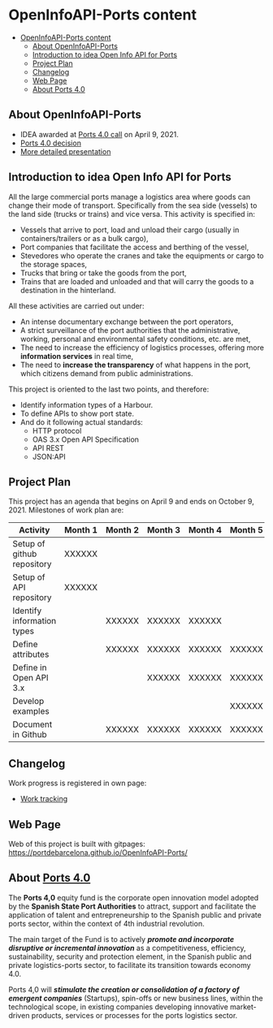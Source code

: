 # OpenInfoAPI-Ports content
- [OpenInfoAPI-Ports content](#openinfoapi-ports-content)
  - [About OpenInfoAPI-Ports](#about-openinfoapi-ports)
  - [Introduction to idea Open Info API for Ports](#introduction-to-idea-open-info-api-for-ports)
  - [Project Plan](#project-plan)
  - [Changelog](#changelog)
  - [Web Page](#web-page)
  - [About Ports 4.0](#about-ports-40)
    
## About OpenInfoAPI-Ports
- IDEA awarded at [Ports 4.0 call](https://ports40.es/static/program_idea) on April 9, 2021.
- [Ports 4.0 decision](docs/annexes/IDEAS-RESOLUCION-PROVISIONAL-CONCESION-DE-AYUDAS_signed.pdf)
- [More detailed presentation](docs/Presentation.md)
## Introduction to idea Open Info API for Ports
All the large commercial ports manage a logistics area where goods can change their mode of transport. Specifically from the sea side (vessels) to the land side (trucks or trains) and vice versa. This activity is specified in:
- Vessels that arrive to port, load and unload their cargo (usually in containers/trailers or as a bulk cargo),
- Port companies that facilitate the access and berthing of the vessel,
- Stevedores who operate the cranes and take the equipments or cargo to the storage spaces,
- Trucks that bring or take the goods from the port,
- Trains that are loaded and unloaded and that will carry the goods to a destination in the hinterland.

All these activities are carried out under:
- An intense documentary exchange between the port operators,
- A strict surveillance of the port authorities that the administrative, working, personal and environmental safety conditions, etc. are met,
- The need to increase the efficiency of logistics processes, offering more **information services** in real time,
- The need to **increase the transparency** of what happens in the port, which citizens demand from public administrations.

This project is oriented to the last two points, and therefore:
- Identify information types of a Harbour.
- To define APIs to show port state.
- And do it following actual standards:
  - HTTP protocol
  - OAS 3.x Open API Specification
  - API REST
  - JSON:API


## Project Plan
This project has an agenda that begins on April 9 and ends on October 9, 2021. Milestones of work plan are:

| Activity                   | Month 1 | Month 2 | Month 3 | Month 4 | Month 5 | Month 6 |
| -------------------------- | ------- | ------- | ------- | ------- | ------- | ------- |
| Setup of github repository | XXXXXX  |         |         |         |         |         |
| Setup of API repository    | XXXXXX  |         |         |         |         |         |
| Identify information types |         | XXXXXX  | XXXXXX  | XXXXXX  |         |         |
| Define attributes          |         | XXXXXX  | XXXXXX  | XXXXXX  | XXXXXX  |         |
| Define in Open API 3.x     |         |         | XXXXXX  | XXXXXX  | XXXXXX  |         |
| Develop examples           |         |         |         |         | XXXXXX  | XXXXXX  |
| Document in Github         |         | XXXXXX  | XXXXXX  | XXXXXX  | XXXXXX  | XXXXXX  |

## Changelog
Work progress is registered in own page:
- [Work tracking](docs/changelog.md)

## Web Page
Web of this project is built with gitpages: https://portdebarcelona.github.io/OpenInfoAPI-Ports/

## About [Ports 4.0](https://ports40.es/static/ports_40)

The **Ports 4,0** equity fund is the corporate open innovation model adopted by the **Spanish State Port Authorities** to attract, support and facilitate the application of talent and entrepreneurship to the Spanish public and private ports sector, within the context of 4th industrial revolution.

The main target of the Fund is to actively ***promote and incorporate disruptive or incremental innovation*** as a competitiveness, efficiency, sustainability, security and protection element, in the Spanish public and private logistics-ports sector, to facilitate its transition towards economy 4.0.

Ports 4,0 will ***stimulate the creation or consolidation of a factory of emergent companies*** (Startups), spin-offs or new business lines, within the technological scope, in existing companies developing innovative market-driven products, services or processes for the ports logistics sector.
